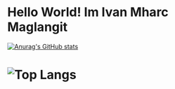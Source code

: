 # Hello World! Im Ivan Mharc Maglangit


[![Anurag's GitHub stats](https://github-readme-stats.vercel.app/api?username=Mharc2000)](https://github.com/Mharc2000/github-readme-stats) 

# ![Top Langs](https://github-readme-stats.vercel.app/api/top-langs/?username=Mharc2000&hide_progress=true)
